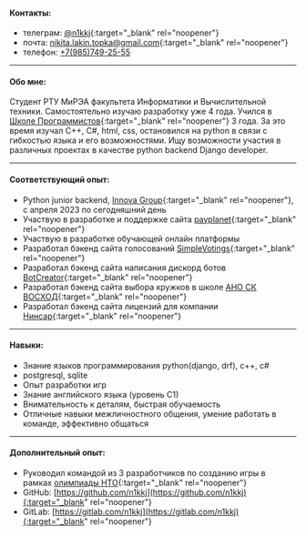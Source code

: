 #### Контакты:

- телеграм: [@n1kkj](https://t.me/n1kkj){:target="_blank" rel="noopener"}
- почта: [nikita.lakin.topka@gmail.com](mailto:nikita.lakin.topka@gmail.com){:target="_blank" rel="noopener"}
- телефон: [+7(985)749-25-55](tel:+7-985-749-25-55)

---
#### Обо мне:
Студент РТУ МиРЭА факультета Информатики и Вычислительной техники. Самостоятельно изучаю разработку уже 4 года. Учился в [Школе Программистов](https://informatics.ru/branches/prospektmira/?utm_medium=maps&utm_source=yamaps&ysclid=lqqk4zzk0897294546){:target="_blank" rel="noopener"} 3 года. За это время изучал C++, C#, html, css, остановился на python в связи с гибкостью языка и его возможностями. Ищу возможности участия в различных проектах в качестве python backend Django developer.

---
#### Соответствующий опыт:

- Python junior backend, [Innova Group](https://innovacompanies.com/){:target="_blank" rel="noopener"}, с апреля 2023 по сегодняшний день
- Участвую в разработке и поддержке сайта [payplanet](https://payplanet.com/){:target="_blank" rel="noopener"}
- Участвую в разработке обучающей онлайн платформы
- Разработал бэкенд сайта голосований [SimpleVotings](https://gitlab.com/n1kkj/simple_votings){:target="_blank" rel="noopener"}
- Разработал бэкенд сайта написания дискорд ботов [BotCreator](https://gitlab.com/n1kkj/botcreator){:target="_blank" rel="noopener"}
- Разработал бэкенд сайта выбора кружков в школе [АНО СК ВОСХОД](https://vk.com/sunrise.russia){:target="_blank" rel="noopener"}
- Разработал бэкенд сайта лицензий для компании [Нинсар](https://ninsar.pro/){:target="_blank" rel="noopener"}

---
#### Навыки:

- Знание языков программирования python(django, drf), c++, c#
- postgresql, sqlite
- Опыт разработки игр
- Знание английского языка (уровень С1)
- Внимательность к деталям, быстрая обучаемость
- Отличные навыки межличностного общения, умение работать в команде, эффективно общаться

---
#### Дополнительный опыт:

- Руководил командой из 3 разработчиков по созданию игры в рамках [олимпиады НТО](https://ntcontest.ru/?ysclid=lmq26tpsik835029106){:target="_blank" rel="noopener"}
- GitHub: [https://github.com/n1kkj](https://github.com/n1kkj){:target="_blank" rel="noopener"}
- GitLab: [https://gitlab.com/n1kkj](https://gitlab.com/n1kkj){:target="_blank" rel="noopener"}
